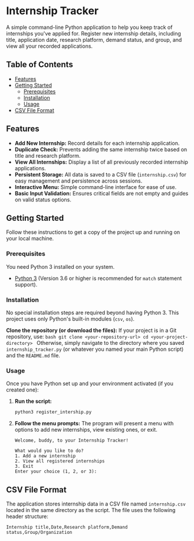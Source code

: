 # Internship Tracker

A simple command-line Python application to help you keep track of internships you've applied for. Register new internship details, including title, application date, research platform, demand status, and group, and view all your recorded applications.

## Table of Contents

- [Features](#features)
- [Getting Started](#getting-started)
  - [Prerequisites](#prerequisites)
  - [Installation](#installation)
  - [Usage](#usage)
- [CSV File Format](#csv-file-format)

## Features

- **Add New Internship:** Record details for each internship application.
- **Duplicate Check:** Prevents adding the same internship twice based on title and research platform.
- **View All Internships:** Display a list of all previously recorded internship applications.
- **Persistent Storage:** All data is saved to a CSV file (`internship.csv`) for easy management and persistence across sessions.
- **Interactive Menu:** Simple command-line interface for ease of use.
- **Basic Input Validation:** Ensures critical fields are not empty and guides on valid status options.

## Getting Started

Follow these instructions to get a copy of the project up and running on your local machine.

### Prerequisites

You need Python 3 installed on your system.

* [Python 3](https://www.python.org/downloads/) (Version 3.6 or higher is recommended for `match` statement support).

### Installation

No special installation steps are required beyond having Python 3. This project uses only Python's built-in modules (`csv`, `os`).

  **Clone the repository (or download the files):**
    If your project is in a Git repository, use:
    ```bash
    git clone <your-repository-url>
    cd <your-project-directory>
    ```
    Otherwise, simply navigate to the directory where you saved `internship_tracker.py` (or whatever you named your main Python script) and the `README.md` file.

### Usage

Once you have Python set up and your environment activated (if you created one):

1.  **Run the script:**
    ```bash
    python3 register_intership.py
    ```

2.  **Follow the menu prompts:**
    The program will present a menu with options to add new internships, view existing ones, or exit.

    ```
    Welcome, buddy, to your Internship Tracker!

    What would you like to do?
    1. Add a new internship
    2. View all registered internships
    3. Exit
    Enter your choice (1, 2, or 3):
    ```

## CSV File Format

The application stores internship data in a CSV file named `internship.csv` located in the same directory as the script. The file uses the following header structure:

```csv
Internship title,Date,Research platform,Demand status,Group/Organization
